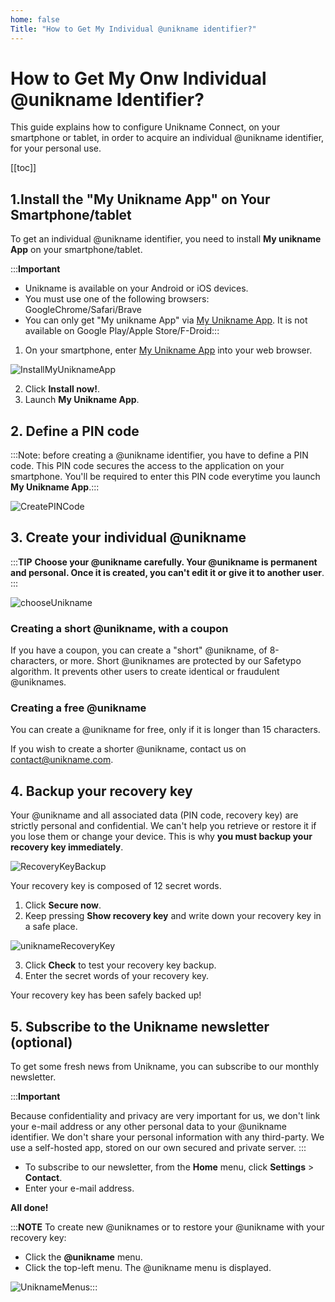 ```yaml
---
home: false
Title: "How to Get My Individual @unikname identifier?"
---
```

# How to Get My Onw Individual @unikname Identifier?

This guide explains how to configure Unikname Connect, on your smartphone or tablet, in order to acquire an individual @unikname identifier, for your personal use. 

[[toc]]

## 1.Install the "My Unikname App" on Your Smartphone/tablet

To get an individual @unikname identifier, you need to install **My unikname App** on your smartphone/tablet.

:::**Important** 
- Unikname is available on your Android or iOS devices. 
- You must use one of the following browsers: GoogleChrome/Safari/Brave
- You can only get "My unikname App" via [My Unikname App](https://my.unikname.app/). It is not available on Google Play/Apple Store/F-Droid:::

1. On your smartphone, enter [My Unikname App](https://my.unikname.app/) into your web browser.

![InstallMyUniknameApp](./images/InstallMyUniknameApp.jpg)

2. Click **Install now!**.
3. Launch **My Unikname App**.

## 2. Define a PIN code
:::Note: before creating a @unikname identifier, you have to define a PIN code. This PIN code secures the access to the application on your smartphone. You'll be required to enter this PIN code everytime you launch **My Unikname App**.:::

![CreatePINCode](./images/CreatePINCode.jpg)


## 3. Create your individual @unikname 

:::**TIP**
**Choose your @unikname carefully. Your @unikname is permanent and personal. Once it is created, you can't edit it or give it to another user**.
:::

![chooseUnikname](./images/chooseUnikname.jpg)

### Creating a short @unikname, with a coupon 
If you have a coupon, you can create a "short" @unikname, of 8-characters, or more. 
Short @uniknames are protected by our Safetypo algorithm. It prevents other users to create identical or fraudulent @uniknames.

### Creating a free @unikname
You can create a @unikname for free, only if it is longer than 15 characters. 

If you wish to create a shorter @unikname, contact us on [contact@unikname.com](mailto:contact@unikname.com).

## 4. Backup your recovery key
Your @unikname and all associated data (PIN code, recovery key) are strictly personal and confidential. We can't help you retrieve or restore it if you lose them or change your device. This is why **you must backup your recovery key immediately**. 

![RecoveryKeyBackup](./images/RecoveryKeyBackup.jpg)

Your recovery key is composed of 12 secret words.

1. Click **Secure now**.
2. Keep pressing **Show recovery key** and write down your recovery key in a safe place.
  
![uniknameRecoveryKey](./images/uniknameRecoveryKey.jpg)

3. Click **Check** to test your recovery key backup.
4. Enter the secret words of your recovery key.

Your recovery key has been safely backed up!

## 5. Subscribe to the Unikname newsletter (optional)

To get some fresh news from Unikname, you can subscribe to our monthly newsletter. 

:::**Important**

Because confidentiality and privacy are very important for us, we don't link your e-mail address or any other personal data to your @unikname identifier. We don't share your personal information with any third-party. We use a self-hosted app, stored on our own secured and private server. :::  

- To subscribe to our newsletter, from the **Home** menu, click **Settings** > **Contact**.
- Enter your e-mail address.

**All done!** 

:::**NOTE** To create new @uniknames or to restore your @unikname with your recovery key:
- Click the **@unikname** menu.
- Click the top-left menu.
 The @unikname menu is displayed.

![UniknameMenus](./images/UniknameMenus.jpg):::